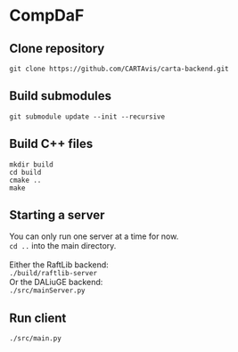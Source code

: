 # CompDaF

## Clone repository 
```git clone https://github.com/CARTAvis/carta-backend.git```

## Build submodules
```git submodule update --init --recursive ```

## Build C++ files
``` mkdir build ``` <br /> 
``` cd build ``` <br />
``` cmake .. ``` <br /> 
``` make ``` 

## Starting a server
You can only run one server at a time for now.<br />
```cd ..``` into the main directory. <br /><br />
Either the RaftLib backend:<br />
``` ./build/raftlib-server ``` <br />
Or the DALiuGE backend:<br />
``` ./src/mainServer.py ``` 

## Run client
``` ./src/main.py ```

